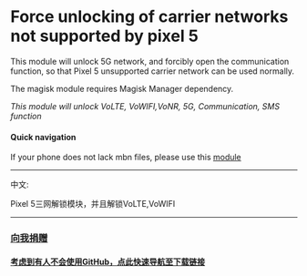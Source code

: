 # Force unlocking of carrier networks not supported by pixel 5
This module will unlock 5G network, and forcibly open the communication function, so that Pixel 5 unsupported carrier network can be used normally.

The magisk module requires Magisk Manager dependency.

*This module will unlock VoLTE, VoWIFI,VoNR, 5G, Communication, SMS function*

#### Quick navigation
If your phone does not lack mbn files, please use this [module](https://github.com/ender-zhao/Pixel-5-operator-network-unlock/releases/tag/1-Mini)
****
中文:

Pixel 5三网解锁模块，并且解锁VoLTE,VoWIFI
****
### [向我捐赠](https://github.com/ender-zhao/EZc)
#### [考虑到有人不会使用GitHub，点此快速导航至下载链接](https://github.com/ender-zhao/Pixel-5-operator-network-unlock/releases)
